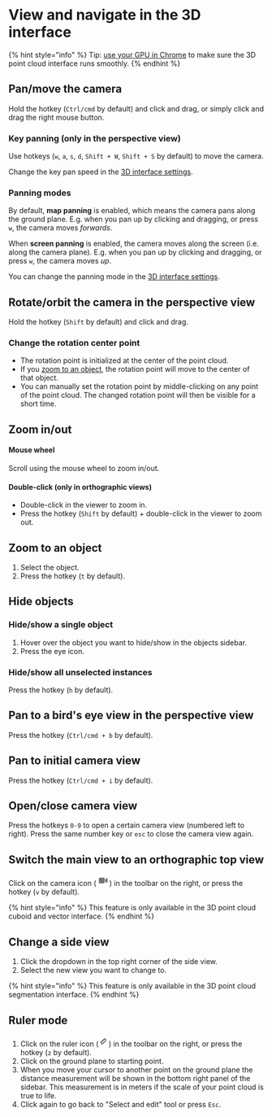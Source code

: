 # View and navigate in the 3D interface

{% hint style="info" %}
Tip: [use your GPU in Chrome](https://segmentsai.notion.site/How-to-use-your-GPU-in-Chrome-2b95e19fb77c456c87f798013769a98a) to make sure the 3D point cloud interface runs smoothly.
{% endhint %}

## Pan/move the camera

Hold the hotkey (`Ctrl/cmd` by default) and click and drag, or simply click and drag the right mouse button.

### Key panning (only in the perspective view)

Use hotkeys (`w`, `a`, `s`, `d`, `Shift + W`, `Shift + S` by default) to move the camera.

Change the key pan speed in the [3D interface settings](3d-interface-settings.md#change-the-key-pan-speed).

### Panning modes

By default, **map panning** is enabled, which means the camera pans along the ground plane. E.g. when you pan up by clicking and dragging, or press `w`, the camera moves _forwards_.

When **screen panning** is enabled, the camera moves along the screen (i.e. along the camera plane). E.g. when you pan up by clicking and dragging, or press `w`, the camera moves _up_.&#x20;

You can change the panning mode in the [3D interface settings](3d-interface-settings.md#panning-modes).

## Rotate/orbit the camera in the perspective view

Hold the hotkey (`Shift` by default) and click and drag.

### Change the rotation center point

* The rotation point is initialized at the center of the point cloud.&#x20;
* If you [zoom to an object](view-and-navigate-in-the-3d-interface.md#zoom-to-an-object), the rotation point will move to the center of that object.&#x20;
* You can manually set the rotation point by middle-clicking on any point of the point cloud. The changed rotation point will then be visible for a short time.

## Zoom in/out

#### Mouse wheel

Scroll using the mouse wheel to zoom in/out.

#### Double-click (only in orthographic views)

* Double-click in the viewer to zoom in.
* Press the hotkey (`Shift` by default) + double-click in the viewer to zoom out.

## Zoom to an object

1. Select the object.
2. Press the hotkey (`t` by default).

## Hide objects

### Hide/show a single object

1. Hover over the object you want to hide/show in the objects sidebar.
2. Press the eye icon.

### Hide/show all unselected instances

Press the hotkey (`h` by default).

## Pan to a bird's eye view in the perspective view

Press the hotkey (`Ctrl/cmd + b` by default).

## Pan to initial camera view

Press the hotkey (`Ctrl/cmd + i` by default).

## Open/close camera view

Press the hotkeys `0-9` to open a certain camera view (numbered left to right). Press the same number key or `esc` to close the camera view again.

## Switch the main view to an orthographic top view

Click on the camera icon (![](<../../.gitbook/assets/image (6).png>)) in the toolbar on the right, or press the hotkey (`v` by default).&#x20;

{% hint style="info" %}
This feature is only available in the 3D point cloud cuboid and vector interface.
{% endhint %}

## Change a side view

1. Click the dropdown in the top right corner of the side view.
2. Select the new view you want to change to.

{% hint style="info" %}
This feature is only available in the 3D point cloud segmentation interface.
{% endhint %}

## Ruler mode

1. Click on the ruler icon (![](<../../.gitbook/assets/image (35).png>)) in the toolbar on the right, or press the hotkey (`z` by default).
2. Click on the ground plane to starting point.
3. When you move your cursor to another point on the ground plane the distance measurement will be shown in the bottom right panel of the sidebar. This measurement is in meters if the scale of your point cloud is true to life.
4. Click again to go back to "Select and edit" tool or press `Esc`.
